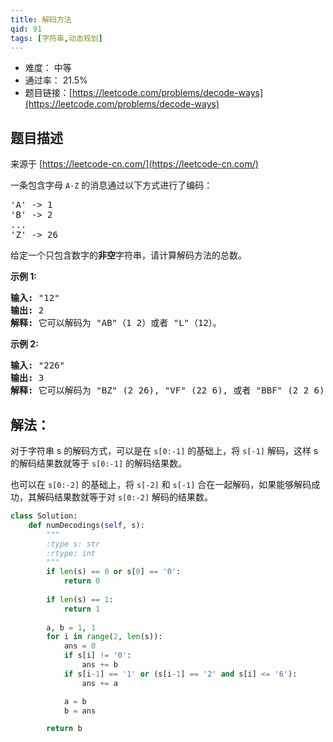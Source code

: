```yaml
---
title: 解码方法
qid: 91
tags: [字符串,动态规划]
---
```



- 难度： 中等
- 通过率： 21.5%
- 题目链接：[https://leetcode.com/problems/decode-ways](https://leetcode.com/problems/decode-ways)


## 题目描述

来源于 [https://leetcode-cn.com/](https://leetcode-cn.com/)

<p>一条包含字母&nbsp;<code>A-Z</code> 的消息通过以下方式进行了编码：</p>

<pre>&#39;A&#39; -&gt; 1
&#39;B&#39; -&gt; 2
...
&#39;Z&#39; -&gt; 26
</pre>

<p>给定一个只包含数字的<strong>非空</strong>字符串，请计算解码方法的总数。</p>

<p><strong>示例 1:</strong></p>

<pre><strong>输入:</strong> &quot;12&quot;
<strong>输出:</strong> 2
<strong>解释:</strong>&nbsp;它可以解码为 &quot;AB&quot;（1 2）或者 &quot;L&quot;（12）。
</pre>

<p><strong>示例&nbsp;2:</strong></p>

<pre><strong>输入:</strong> &quot;226&quot;
<strong>输出:</strong> 3
<strong>解释:</strong>&nbsp;它可以解码为 &quot;BZ&quot; (2 26), &quot;VF&quot; (22 6), 或者 &quot;BBF&quot; (2 2 6) 。
</pre>


## 解法：

对于字符串 s 的解码方式，可以是在 `s[0:-1]` 的基础上，将 `s[-1]` 解码，这样 s 的解码结果数就等于 `s[0:-1]` 的解码结果数。

也可以在 `s[0:-2]` 的基础上，将 `s[-2]` 和 `s[-1]` 合在一起解码，如果能够解码成功，其解码结果数就等于对 `s[0:-2]` 解码的结果数。

```python
class Solution:
    def numDecodings(self, s):
        """
        :type s: str
        :rtype: int
        """
        if len(s) == 0 or s[0] == '0':
            return 0
        
        if len(s) == 1:
            return 1
        
        a, b = 1, 1
        for i in range(2, len(s)):
            ans = 0
            if s[i] != '0':
                ans += b
            if s[i-1] == '1' or (s[i-1] == '2' and s[i] <= '6'):
                ans += a

            a = b
            b = ans

        return b
```